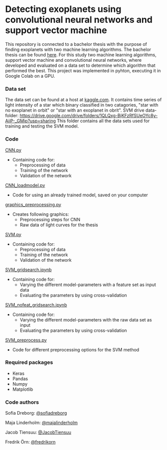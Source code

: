 # Detecting exoplanets using convolutional neural networks and support vector machine
This repository is connected to a bachelor thesis with the purpose of finding exoplanets with two machine learning algorithms. The bachelor thesis can be found [here](). For this study two machine learning algorithms, support vector machine and convolutional neural networks, where developed and evaluated on a data set to determine which algorithm that performed the best. This project was implemented in pyhton, executing it in Google Colab on a GPU.

### Data set
The data set can be found at a host at [kaggle.com](https://www.kaggle.com/keplersmachines/kepler-labelled-time-series-data?fbclid=IwAR04asE3i9QKo9SZru88wCxPsh-EIYYqUUN_8PMu1TdA_k0x5MM1dNg3OPg). It contains time series of light intensity of a star which binary classified in two catagories, "star with no exoplanet in orbit" or "star with an exoplanet in obrit". 
SVM drive data-folder:
https://drive.google.com/drive/folders/1QLQxg-BjKFzRfSUeOYc8y-AiiP-_GMip?usp=sharing
This folder contains all the data sets used for training and testing the SVM model. 

### Code
[CNN.py](https://github.com/precisit/kex-exoplanet/blob/master/CNN.py)
* Containing code for: 
  - Preprocessing of data
  - Training of the network
  - Validation of the network
  
[CNN_loadmodel.py](https://github.com/precisit/kex-exoplanet/blob/master/CNN_loadmodel.py) 
* Code for using an already trained model, saved on your computer

[graphics_preprocessing.py](https://github.com/precisit/kex-exoplanet/blob/master/graphics_preprocessing.py)
* Creates following graphics: 
  - Preprocessing steps for CNN
  - Raw data of light curves for the thesis
  
[SVM.py](https://github.com/precisit/kex-exoplanet/blob/master/SVM.py)
* Containing code for: 
  - Preprocessing of data
  - Training of the network
  - Validation of the network

[SVM_gridsearch.ipynb](https://github.com/precisit/kex-exoplanet/blob/master/SVM_gridsearch.ipynb)
* Containing code for:
  - Varying the different model-parameters with a feature set as input data
  - Evaluating the parameters by using cross-validation


[SVM_nofeat_gridsearch.ipynb](https://github.com/precisit/kex-exoplanet/blob/master/SVM_nofeat_gridsearch.ipynb)
* Containing code for:
  - Varying the different model-parameters with the raw data set as input
  - Evaluating the parameters by using cross-validation

[SVM_preprocess.py](https://github.com/precisit/kex-exoplanet/blob/master/SVM_preprocess.py)
* Code for different preprocessing options for the SVM method

### Required packages
* Keras
* Pandas
* Numpy
* Matplotlib

### Code authors
Sofia Dreborg: [@sofiadreborg](https://github.com/sofiadreborg)

Maja Linderholm: [@majalinderholm](https://github.com/majalinderholm)

Jacob Tiensuu: [@JacobTiensuu](https://github.com/JacobTiensuu)

Fredrik Örn: [@fredrikorn](https://github.com/fredrikorn)
